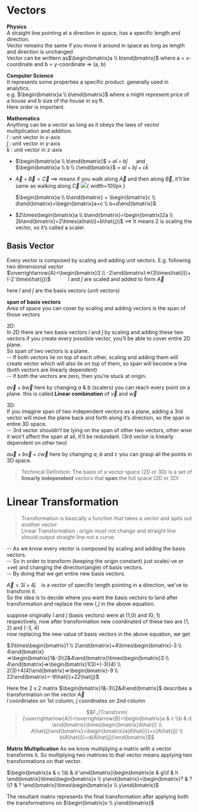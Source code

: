 # Vectors

**Physics**   
A straight line pointing at a direction in space, has a specific length and direction.  
Vector remains the same if you move it around in space as long as length and direction is unchanged  
Vector can be writtern as$\begin{bmatrix}a \\ b\end{bmatrix}$  where a = x-coordinate and b = y-coordinate => (a, b)

**Computer Science**  
It represents some properties a specific product. generally used in analytics.  
e.g. $\begin{bmatrix}a \\ b\end{bmatrix}$ where a might represent price of a house and b size of the house in sq ft.  
Here order is important.

**Mathematics**  
Anything can be a vector as long as it obeys the laws of vector multiplication and addition.  
$\hat{i}$ : unit vector in x-axis  
$\hat{j}$ : unit vector in y-axis  
$\hat{k}$ : unit vector in z-axis  

* $\begin{bmatrix}a \\ b\end{bmatrix}$ = $a\hat{i}+b\hat{j}$
&nbsp;&nbsp;&nbsp;&nbsp;
and
&nbsp;&nbsp;&nbsp;&nbsp;
$\begin{bmatrix}a \\ b \\ c\end{bmatrix}$ = $a\hat{i}+b\hat{j}+c\hat{k}$ 


* $\overrightarrow{A}+\overrightarrow{B}=\overrightarrow{C}$ ==> means if you walk along  $\overrightarrow{A}$ and then along $\overrightarrow{B}$, it’ll be same as walking along $\overrightarrow{C}$ ![](https://mathinsight.org/media/image/image/vector_a_plus_b.png){ width=100px }

  $\begin{bmatrix}a \\ b\end{bmatrix} + \begin{bmatrix}c \\ d\end{bmatrix}=\begin{bmatrix}a+c \\ b+d\end{bmatrix}$  


* $2\times\begin{bmatrix}a \\ b\end{bmatrix}=\begin{bmatrix}2a \\ 2b\end{bmatrix}=2\times(a\hat{i}+b\hat{j})$ ==> It means 2 is scaling the vector, so it’s called a scaler.



## Basis Vector

Every vector is composed by scaling and adding unit vectors. E.g. following two dimensional vector  
$\overrightarrow{A}=\begin{bmatrix}3 \\ -2\end{bmatrix}=>(3\times\hat{i})+(-2
\times\hat{j})$ &nbsp;&nbsp;&nbsp;&nbsp;&nbsp;&nbsp;&nbsp;&nbsp;&nbsp;&nbsp; $\hat{i}$ and $\hat{j}$ are scaled and added to form $\overrightarrow{A}$

here $\hat{i}$ and $\hat{j}$ are the basis vectors (unit vectors)

**span of basis vectors**   
Area of space you can cover by scaling and adding vectors is the span of those vectors

2D:  
In 2D there are two basis vectors $\hat{i}$ and $\hat{j}$ by scaling and adding these two vectors if you create every possible vector, you’ll be able to cover entire 2D plane.  
So span of two vectors is a plane.  
-- If both vectors lie on top of each other, scaling and adding them will create vector which will also lie on top of them, so span will become a line (both vectors are linearly dependent)  
-- if both the vectors are zero, then you’re stuck at origin.

$a\overrightarrow{v}+b\overrightarrow{w}$ here by changing $a$ & $b$ (scalers) you can reach every point on a plane. this is called **Linear combination** of $\overrightarrow{v}$ and $\overrightarrow{w}$

3D:  
If you imagine span of two independent vectors as a plane, adding a 3rd vector will move the plane back and forth along it’s direction, so the span is entire 3D space.  
-- 3rd vector shouldn’t be lying on the span of other two vectors, other wise it won’t affect the span at all, it’ll be redundant. (3rd vector is linearly dependent on other two)

$a\overrightarrow{u}+b\overrightarrow{v}+c\overrightarrow{w}$ here by changing $a$, $b$ and $c$ you can grasp all the points in 3D space.

> Technical Definition: The basis of a vector space (2D or 3D) is a set of **linearly independent** vectors that **span** the full space (2D or 3D)



# Linear Transformation

> Transformation is basically a function that takes a vector and spits out another vector  
> Linear Transformation : origin must not change and straight line should output straight line not a curve.

-- As we know every vector is composed by scaling and adding the basis vectors.  
-- So in order to transform (keeping the origin constant) just scale(-ve or +ve) and changing the   direction(angle) of basis vectors.  
-- By doing that we get entire new basis vectors.

$\overrightarrow{A}=3\hat{i}+4\hat{j}$ &nbsp;&nbsp; is a vector of specific length pointing in a direction, we've to transform it.  
So the idea is to decide where you want the basis vectors to land after transformation and replace the new $\hat{i},\hat{j}$ in the above equation.

suppose originally $\hat{i}$ and $\hat{j}$ (basis vectors) were at (1,0) and (0, 1) respectively, now after transformation new coordinated of these two are (1, 2) and (-3, 4)  
now replacing the new value of basis vectors in the above equation, we get

$3\times\begin{bmatrix}1 \\ 2\end{bmatrix}+4\times\begin{bmatrix}-3 \\ 4\end{bmatrix} =>\begin{bmatrix}1&-3\\2&4\end{bmatrix}\times\begin{bmatrix}3 \\ 4\end{bmatrix}=>\begin{bmatrix}1(3)+(-3)(4) \\ 2(3)+4(4)\end{bmatrix}=>\begin{bmatrix}-9 \\ 22\end{bmatrix}=-9\hat{i}+22\hat{j}$ 

Here the 2 x 2 matrix $\begin{bmatrix}1&-3\\2&4\end{bmatrix}$ describes a transformation on the vector $\overrightarrow{A}$  
$\hat{i}$ coordinates on 1st column, $\hat{j}$ coordinates on 2nd column

> $$F_{Transform}(\overrightarrow{A})=\overrightarrow{B}=\begin{bmatrix}a & c \\b & d \end{bmatrix}\times\begin{bmatrix}A\hat{i} \\ A\hat{j}\end{bmatrix}=\begin{bmatrix}a(A\hat{i})+c(A\hat{j}) \\ b(A\hat{i})+d(A\hat{j})\end{bmatrix}$$  

**Matrix Multiplication**
As we know multiplying a matrix with a vector transforms it. So multiplying two matrices to that vector means applying two transformations on that vector.  

$\begin{bmatrix}a & c \\b & d \end{bmatrix}\begin{bmatrix}e & g\\f & h \end{bmatrix}\times\begin{bmatrix}x \\ y\end{bmatrix}=\begin{bmatrix}? & ? \\? & ? \end{bmatrix}\times\begin{bmatrix}x \\ y\end{bmatrix}$   

The resultant matrix represents the final transformation after applying both the transformations on $\begin{bmatrix}x \\ y\end{bmatrix}$

